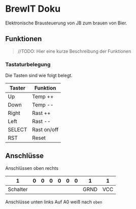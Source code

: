 # BrewIT Doku

Elektronische Brausteuerung von JB zum brauen von Bier.


## Funktionen 
>//TODO: Hier eine kurze Beschreibung der Funktionen 

### Tastaturbelegung

Die Tasten sind wie folgt belegt. 

| Taster | Funktion    |
|--------|-------------|
| Up     | Temp ++     |
| Down   | Temp --     |
| Right  | Rast ++     |
| Left   | Rast --     |
| SELECT | Rast on/off |
| RST    | Reset       |




## Anschlüsse

Anschlüssen oben rechts 

| 1        | 0| 0| 0| 0| 0| 0|     1|      1|
|----------|--|--|--|--|--|--|------|-------| 
| Schalter |  |  |  |  |  |  | GRND |    VCC| 

Anschlüsse unten links
Auf A0 weiß nach `oben`




